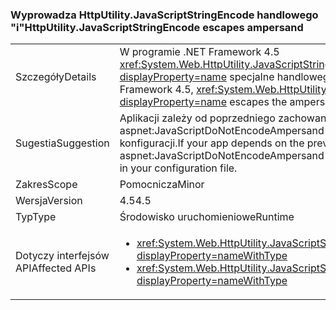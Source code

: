 ### <a name="httputilityjavascriptstringencode-escapes-ampersand"></a><span data-ttu-id="49893-101">Wyprowadza HttpUtility.JavaScriptStringEncode handlowego "i"</span><span class="sxs-lookup"><span data-stu-id="49893-101">HttpUtility.JavaScriptStringEncode escapes ampersand</span></span>

|   |   |
|---|---|
|<span data-ttu-id="49893-102">Szczegóły</span><span class="sxs-lookup"><span data-stu-id="49893-102">Details</span></span>|<span data-ttu-id="49893-103">W programie .NET Framework 4.5 <xref:System.Web.HttpUtility.JavaScriptStringEncode(System.String)?displayProperty=name> specjalne handlowego "i" (&amp;) znaków.</span><span class="sxs-lookup"><span data-stu-id="49893-103">Starting with the .NET Framework 4.5, <xref:System.Web.HttpUtility.JavaScriptStringEncode(System.String)?displayProperty=name> escapes the ampersand (&amp;) character.</span></span>|
|<span data-ttu-id="49893-104">Sugestia</span><span class="sxs-lookup"><span data-stu-id="49893-104">Suggestion</span></span>|<span data-ttu-id="49893-105">Aplikacji zależy od poprzedniego zachowanie tej metody, można dodać ustawienie aspnet:JavaScriptDoNotEncodeAmpersand [ASP.NET appSettings element](https://msdn.microsoft.com/library/hh975440.aspx) w pliku konfiguracji.</span><span class="sxs-lookup"><span data-stu-id="49893-105">If your app depends on the previous behavior of this method, you can add an aspnet:JavaScriptDoNotEncodeAmpersand setting to the [ASP.NET appSettings element](https://msdn.microsoft.com/library/hh975440.aspx) in your configuration file.</span></span>|
|<span data-ttu-id="49893-106">Zakres</span><span class="sxs-lookup"><span data-stu-id="49893-106">Scope</span></span>|<span data-ttu-id="49893-107">Pomocnicza</span><span class="sxs-lookup"><span data-stu-id="49893-107">Minor</span></span>|
|<span data-ttu-id="49893-108">Wersja</span><span class="sxs-lookup"><span data-stu-id="49893-108">Version</span></span>|<span data-ttu-id="49893-109">4.5</span><span class="sxs-lookup"><span data-stu-id="49893-109">4.5</span></span>|
|<span data-ttu-id="49893-110">Typ</span><span class="sxs-lookup"><span data-stu-id="49893-110">Type</span></span>|<span data-ttu-id="49893-111">Środowisko uruchomieniowe</span><span class="sxs-lookup"><span data-stu-id="49893-111">Runtime</span></span>|
|<span data-ttu-id="49893-112">Dotyczy interfejsów API</span><span class="sxs-lookup"><span data-stu-id="49893-112">Affected APIs</span></span>|<ul><li><xref:System.Web.HttpUtility.JavaScriptStringEncode(System.String)?displayProperty=nameWithType></li><li><xref:System.Web.HttpUtility.JavaScriptStringEncode(System.String,System.Boolean)?displayProperty=nameWithType></li></ul>|

